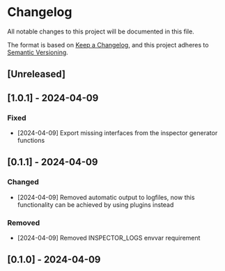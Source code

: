 # Changelog

All notable changes to this project will be documented in this file.

The format is based on [Keep a Changelog](https://keepachangelog.com/en/1.1.0/),
and this project adheres to [Semantic Versioning](https://semver.org/spec/v2.0.0.html).

## [Unreleased]
## [1.0.1] - 2024-04-09

### Fixed
- [2024-04-09] Export missing interfaces from the inspector generator functions

## [0.1.1] - 2024-04-09

### Changed
- [2024-04-09] Removed automatic output to logfiles, now this functionality can be achieved by using plugins instead


### Removed
- [2024-04-09] Removed INSPECTOR_LOGS envvar requirement

## [0.1.0] - 2024-04-09